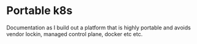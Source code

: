 # Portable k8s

Documentation as I build out a platform that is highly portable and avoids vendor lockin, managed control plane, docker etc etc.
